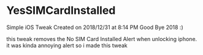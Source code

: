 # YesSIMCardInstalled
Simple iOS Tweak
Created on 2018/12/31 at 8:14 PM Good Bye 2018 :)

this tweak removes the No SIM Card Installed Alert when unlocking iphone. it was kinda annoying alert so i made this tweak
